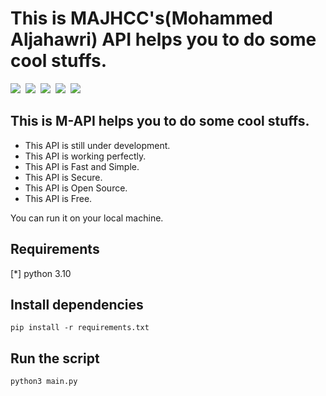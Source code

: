 
# This is MAJHCC's(Mohammed Aljahawri) API helps you to do some cool stuffs.
<img src="https://github.com/majhcc/M-API/workflows/Testing/badge.svg">&nbsp;
<img src="https://img.shields.io/github/issues/majhcc/m-api">&nbsp;
<img src="https://img.shields.io/github/last-commit/majhcc/m-api">&nbsp;
<img src="https://tokei.rs/b1/github/majhcc/m-api">&nbsp;
<img src="https://img.shields.io/github/license/majhcc/m-api">&nbsp;
## This is M-API helps you to do some cool stuffs.

- This API is still under development.<br>
- This API is working perfectly.<br>
- This API is Fast and Simple.<br>
- This API is Secure.<br>
- This API is Open Source.<br>
- This API is Free.<br>

You can run it on your local machine.

## Requirements

[*] python 3.10

## Install dependencies

```pip install -r requirements.txt```
## Run the script
```python3 main.py```






